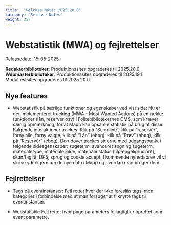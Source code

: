 ```yaml
---
title:  "Release Notes 2025.20.0"
category: "Release Notes"
weight: 337
---
```


# Webstatistik (MWA) og fejlrettelser

Releasedato: 15-05-2025

**Redaktørbiblioteker**: Produktionssites opgraderes til 2025.20.0\
**Webmasterbiblioteker**: Produktionssites opgraderes til 2025.19.1. Modultestsites opgraderes til 2025.20.0.


## Nye features

- Webstatistik på særlige funktioner og egenskaber ved vist side: Nu er der implementeret tracking (MWA - Most Wanted Actions) på en række funktioner (lån, reservér osv) i Folkebibliotekernes CMS, som kræver særlig opmærkning, for at Mapp kan opsamle statistik på brug af disse. Følgende interaktioner trackes: Klik på ”Se online”, klik på ”reservér”, forny alle, forny valgte, klik på “Lån” (ebog), klik på “Prøv” (ebog), klik på “Reservér” (ebog). Derudover trackes siderne med udgangspunkt i følgende sideegenskaber: søgeterm, avanceret søgning søgeterm, materialetype, materiale kilde, materiale status (tilgængelig/udlånt), skøn/faglitt, DK5, sprog og cookie accept. I kommende nyhedsbrev vil vi skrive yderligere om de nye data i Mapp og hvordan man bruger dem. 



## Fejlrettelser

- Tags på eventinstanser: Fejl rettet hvor der ikke foreslås tags, men kategorier i forbindelse med at man forsøger at tilknytte tags til eventinstanser.

- Webstatistik: Fejl rettet hvor page parameters fejlagtigt er oprettet som event parametre. 
